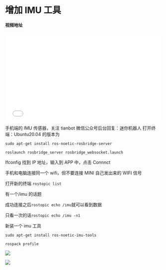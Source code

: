 # 增加 IMU 工具

**视频地址**

<div style="position: relative; padding-bottom: 56.25%; height: 0;">
  <iframe src="//player.bilibili.com/player.html?aid=469478199&bvid=BV1g541197Jd&cid=729318949&p=1&autoplay=0" frameborder="no" scrolling="no" 
    style="position: absolute; top: 0; left: 0; width: 100%; height: 100%;"></iframe>
</div>

手机端的 IMU 传感器，关注 tianbot 微信公众号后台回复：迷你机器人
打开终端：Ubuntu20.04 的版本为
```shell
sudo apt-get install ros-noetic-rosbridge-server
```

```shell
roslaunch rosbridge_server rosbridge_websocket.launch
```

Ifconfig 找到 IP 地址，输入到 APP 中，点击 Connnct

手机和电脑连接同一个 wifi，但不要连接 MINI 自己发出来的 WIFI 信号

打开新的终端 `rostopic list`

有一个/imu 的话题

成功连接之后`rostopic echo /imu`就可以看到数据

只看一次的话`rostopic echo /imu -n1`

新装一个 imu 工具
```shell
sudo apt-get install ros-noetic-imu-tools
```
```shell
rospack profile
```
![](https://img.kancloud.cn/54/e7/54e72512c8665e2103b5021f83926753_1128x537.png)

![](https://img.kancloud.cn/34/07/3407fb05da58c473c35cf4df26db2f7f_1920x1080.png)